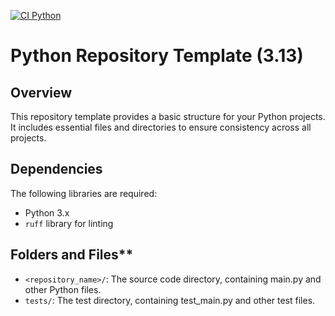 [![CI Python](https://github.com/miem-refugees/snake-template/actions/workflows/ci.yml/badge.svg)](https://github.com/miem-refugees/snake-template/actions/workflows/ci.yml)

# Python Repository Template (3.13)

## Overview

This repository template provides a basic structure for your Python
projects. It includes essential files and directories to ensure
consistency across all projects.

## Dependencies

The following libraries are required:

* Python 3.x
* `ruff` library for linting

## Folders and Files**

* `<repository_name>/`: The source code directory, containing main.py and other Python
files.
* `tests/`: The test directory, containing test_main.py and other test
files.
